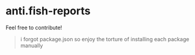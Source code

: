 # anti.fish-reports

Feel free to contribute!


> i forgot package.json so enjoy the torture of installing each package manually

